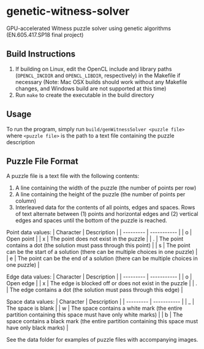 # genetic-witness-solver
GPU-accelerated Witness puzzle solver using genetic algorithms (EN.605.417.SP18 final project)

## Build Instructions
1. If building on Linux, edit the OpenCL include and library paths (`OPENCL_INCDIR` and `OPENCL_LIBDIR`, respectively) in the Makefile if necessary (Note: Mac OSX builds should work without any Makefile changes, and Windows build are not supported at this time)
2. Run `make` to create the executable in the build directory

## Usage
To run the program, simply run `build/genWitnessSolver <puzzle file>` where `<puzzle file>` is the path to a text file containing the puzzle description

## Puzzle File Format
A puzzle file is a text file with the following contents:
1. A line containing the width of the puzzle (the number of points per row)
2. A line containing the height of the puzzle (the number of points per column)
3. Interleaved data for the contents of all points, edges and spaces. Rows of text alternate between (1) points and horizontal edges and (2) vertical edges and spaces until the bottom of the puzzle is reached.

Point data values:
| Character | Description |
| --------- | ----------- |
| o | Open point |
| x | The point does not exist in the puzzle |
| . | The point contains a dot (the solution must pass through this point) |
| s | The point can be the start of a solution (there can be multiple choices in one puzzle) |
| e | The point can be the end of a solution (there can be multiple choices in one puzzle) |

Edge data values:
| Character | Description |
| --------- | ----------- |
| o | Open edge |
| x | The edge is blocked off or does not exist in the puzzle |
| . | The edge contains a dot (the solution must pass through this edge) |

Space data values:
| Character | Description |
| --------- | ----------- |
| _ | The space is blank |
| w | The space contains a white mark (the entire partition containing this space must have only white marks) |
| b | The space contains a black mark (the entire partition containing this space must have only black marks) |

See the data folder for examples of puzzle files with accompanying images.